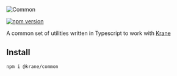 ![Common](https://res.cloudinary.com/biensupernice/image/upload/v1602471786/Marketing_-_Krane_Common_m2jrvu.png)

[![npm version](https://badge.fury.io/js/%40krane%2Fcommon.svg)](https://badge.fury.io/js/%40krane%2Fcommon)

A common set of utilities written in Typescript to work with [Krane](https://krane.sh)

## Install

```
npm i @krane/common
```
